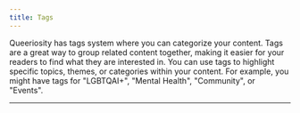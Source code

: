 ```yaml
---
title: Tags
---
```


Queeriosity has tags system where you can categorize your content. Tags are a great way to group related content together, making it easier for your readers to find what they are interested in.
You can use tags to highlight specific topics, themes, or categories within your content. For example, you might have tags for "LGBTQAI+", "Mental Health", "Community", or "Events".

---
